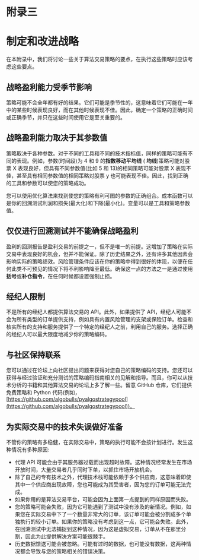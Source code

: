 # 附录三

# 制定和改进战略

在本附录中，我们将讨论一些关于算法交易策略的要点，在执行这些策略时应该考虑这些要点。

## 战略盈利能力受季节影响

策略可能不会全年都有好的结果。它们可能是季节性的，这意味着它们可能在一年中的某些时候表现良好，而在其他时候表现不佳。因此，确定一个策略的正确时间或正确季节，并只在这些时间使用它是至关重要的。

## 战略盈利能力取决于其参数值

策略取决于各种参数。对于不同的工具和不同的技术指标值，同样的策略可能有不同的表现。例如，参数(时间段)为 4 和 9 的**指数移动平均线** ( **均线**)策略可能对股票 X 表现良好，但具有不同参数值(比如 5 和 13)的相同策略可能对股票 X 表现不佳，甚至具有相同参数值的相同策略对股票 y 也可能表现不佳。因此，找到正确的工具和参数可以使您的策略成功。

您可以使用优化算法来找到使您的策略有利可图的参数的正确组合。成本函数可以是你的回溯测试利润和损失(最大化)和下降(最小化)。变量可以是工具和策略参数值。

## 仅仅进行回溯测试并不能确保战略盈利

盈利的回测报告是盈利交易的前提之一，但不是唯一的前提。这增加了策略在实际交易中表现良好的机会，但并不能保证。除了历史结果之外，还有许多其他因素会影响实际的策略绩效。风险管理条件应该在你的策略中得到很好的体现，以便在任何此类不可预见的情况下将不利影响降至最低。确保这一点的方法之一是通过使用**括号**或**补仓指令**，在任何时候都设置强制止损。

## 经纪人限制

不是所有的经纪人都提供算法交易的 API。此外，如果提供了 API，经纪人可能不会为所有类型的订单提供支持，例如具有内置风险管理的支架或保险订单。检查和核实所有的支持和服务提供了一个特定的经纪人之前，利用自己的服务。选择正确的经纪人可以最大限度地减少你的策略编码。

## 与社区保持联系

您可以通过在论坛上向社区提出问题来获得对您自己的策略编码的支持。您还可以获得与经过验证和充分测试的策略编码指南相关的见解和指导。而且，你可以从技术分析的书籍和其他算法交易的论坛上多了解一些。留意 GitHub 仓库，它们提供免费策略和 Python 代码(例如，[https://github.com/algobulls/pyalgostrategypool](https://github.com/algobulls/pyalgostrategypool))。

## 为实际交易中的技术失误做好准备

不管你的策略有多稳健，在实际交易中，策略的执行可能不会按计划进行。发生这种情况有多种原因:

*   代理 API 可能会由于其服务器过载而出现超时故障。这种情况经常发生在市场开放时间，大量交易者几乎同时下单，以抓住市场开放机会。
*   除了自己的专有技术之外，代理技术栈可能依赖于多个供应商，这意味着即使其中一个供应商出现故障，您也可能成为其受害者，因为您的订单可能无法完成。
*   如果你用的是算法交易平台，可能会因为上面第一点提到的同样原因而失败。
*   您的策略可能会失败，因为它可能遇到了测试中没有涉及的新情况。例如，如果您在实际交易中下了一个数量非常大的订单，该订单可能会被分割成多个单独执行的较小订单。如果你的策略没有考虑到这一点，它可能会失败。此外，在回溯测试中无法捕捉到这种情况，因为这是虚拟交易，订单从不在那里分割，因此为此提供解决方案可能很棘手。
*   历史数据馈送可能会被忽略。可能有过时的数据，也可能没有数据，这两种情况都会导致与您的策略相关的错误决策。